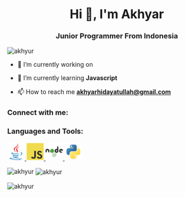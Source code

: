 <h1 align="center">Hi 👋, I'm Akhyar</h1>
<h3 align="center">Junior Programmer From Indonesia</h3>

<p align="left"> <img src="https://komarev.com/ghpvc/?username=akhyur&label=Profile%20views&color=0e75b6&style=flat" alt="akhyur" /> </p>

- 🔭 I’m currently working on 

- 🌱 I’m currently learning **Javascript**

- 📫 How to reach me **akhyarhidayatullah@gmail.com**

<h3 align="left">Connect with me:</h3>
<p align="left">
</p>

<h3 align="left">Languages and Tools:</h3>
<p align="left"> <a href="https://www.java.com" target="_blank" rel="noreferrer"> <img src="https://raw.githubusercontent.com/devicons/devicon/master/icons/java/java-original.svg" alt="java" width="40" height="40"/> </a> <a href="https://developer.mozilla.org/en-US/docs/Web/JavaScript" target="_blank" rel="noreferrer"> <img src="https://raw.githubusercontent.com/devicons/devicon/master/icons/javascript/javascript-original.svg" alt="javascript" width="40" height="40"/> </a> <a href="https://nodejs.org" target="_blank" rel="noreferrer"> <img src="https://raw.githubusercontent.com/devicons/devicon/master/icons/nodejs/nodejs-original-wordmark.svg" alt="nodejs" width="40" height="40"/> </a> <a href="https://www.python.org" target="_blank" rel="noreferrer"> <img src="https://raw.githubusercontent.com/devicons/devicon/master/icons/python/python-original.svg" alt="python" width="40" height="40"/> </a> </p>

<p><img align="left" src="https://github-readme-stats.vercel.app/api/top-langs?username=akhyur&show_icons=true&locale=en&layout=compact" alt="akhyur" /></p>

<p>&nbsp;<img align="center" src="https://github-readme-stats.vercel.app/api?username=akhyur&show_icons=true&locale=en" alt="akhyur" /></p>

<p><img align="center" src="https://github-readme-streak-stats.herokuapp.com/?user=akhyur&" alt="akhyur" /></p>
